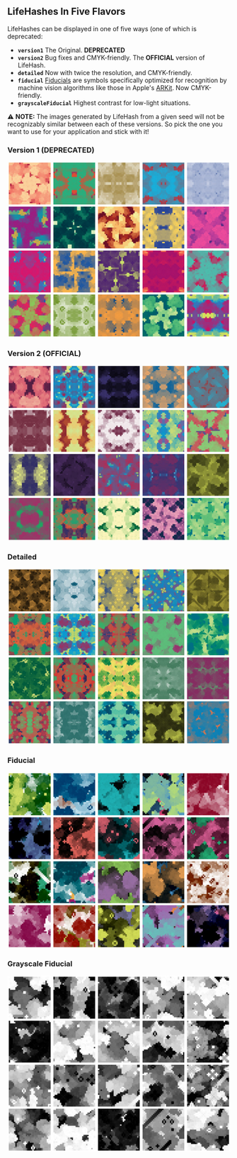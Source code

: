 ## LifeHashes In Five Flavors

LifeHashes can be displayed in one of five ways (one of which is deprecated:

* **`version1`** The Original. **DEPRECATED**
* **`version2`** Bug fixes and CMYK-friendly. The **OFFICIAL** version of LifeHash.
* **`detailed`** Now with twice the resolution, and CMYK-friendly.
* **`fiducial`** [Fiducials](https://en.wikipedia.org/wiki/Fiducial_marker#Fiducial_marker_sets) are symbols specifically optimized for recognition by machine vision algorithms like those in Apple's [ARKit](https://developer.apple.com/augmented-reality/arkit/). Now CMYK-friendly.
* **`grayscaleFiducial`** Highest contrast for low-light situations.

⚠️ **NOTE:** The images generated by LifeHash from a given seed will not be recognizably similar between each of these versions. So pick the one you want to use for your application and stick with it!

### Version 1 (DEPRECATED)
![LifeHash Example](../Nexus-Images/version1.jpeg)

### Version 2 (OFFICIAL)
![LifeHash Example](../Nexus-Images/version2.jpeg)

### Detailed
![LifeHash Example](../Nexus-Images/detailed.jpeg)

### Fiducial
![LifeHash Example](../Nexus-Images/fiducial.jpeg)

### Grayscale Fiducial
![LifeHash Example](../Nexus-Images/grayscale-fiducial.jpeg)
